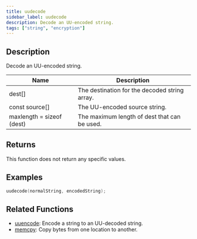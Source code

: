 ```yaml
---
title: uudecode
sidebar_label: uudecode
description: Decode an UU-encoded string.
tags: ["string", "encryption"]
---
```


<LowercaseNote />

## Description

Decode an UU-encoded string.

| Name                      | Description                                   |
| ------------------------- | --------------------------------------------- |
| dest[]                    | The destination for the decoded string array. |
| const source[]            | The UU-encoded source string.                 |
| maxlength = sizeof (dest) | The maximum length of dest that can be used.  |

## Returns

This function does not return any specific values.

## Examples

```c
uudecode(normalString, encodedString);
```

## Related Functions

- [uuencode](uuencode): Encode a string to an UU-decoded string.
- [memcpy](memcpy): Copy bytes from one location to another.
